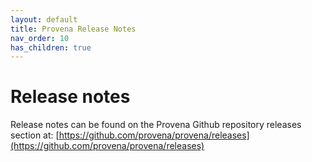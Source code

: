 ```yaml
---
layout: default
title: Provena Release Notes
nav_order: 10
has_children: true
---
```


#  Release notes

Release notes can be found on the Provena Github repository releases section at: [https://github.com/provena/provena/releases](https://github.com/provena/provena/releases)